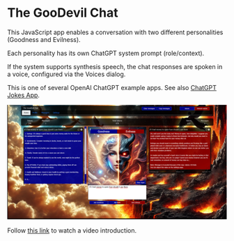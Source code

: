 # The GooDevil Chat
This JavaScript app enables a conversation with two different personalities (Goodness and Evilness).

Each personality has its own ChatGPT system prompt (role/context).

If the system supports synthesis speech, the chat responses are spoken in a voice, configured via the Voices dialog.

This is one of several OpenAI ChatGPT example apps. See also [ChatGPT Jokes App](https://github.com/RonniKahalani/chatgpt-jokes).

![The GooDevil Chat][def]

[def]: /doc/thumb-demo-end.png

Follow [this link](https://drive.google.com/file/d/1Y6ugVMStAKIMt-MXvJSHHzXBc0zKkChw/view?usp=drive_link) to watch a video introduction.